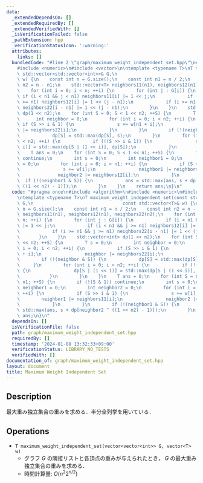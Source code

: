 ```yaml
---
data:
  _extendedDependsOn: []
  _extendedRequiredBy: []
  _extendedVerifiedWith: []
  _isVerificationFailed: false
  _pathExtension: hpp
  _verificationStatusIcon: ':warning:'
  attributes:
    links: []
  bundledCode: "#line 2 \"graph/maximum_weight_independent_set.hpp\"\n#include <algorithm>\n\
    #include <numeric>\n#include <vector>\n\ntemplate <typename T>\nT maximum_weight_independent_set(const\
    \ std::vector<std::vector<int>>& G,\n                                 const std::vector<T>&\
    \ w) {\n    const int n = G.size();\n    const int n1 = n / 2;\n    const int\
    \ n2 = n - n1;\n    std::vector<T> neighbors11(n1), neighbors12(n1), neighbors22(n2);\n\
    \    for (int i = 0; i < n; ++i) {\n        for (int j : G[i]) {\n           \
    \ if (i < n1 && j < n1) neighbors11[i] |= 1 << j;\n            if (i < n1 && j\
    \ >= n1) neighbors12[i] |= 1 << (j - n1);\n            if (i >= n1 && j >= n1)\
    \ neighbors22[i - n1] |= 1 << (j - n1);\n        }\n    }\n    std::vector<int>\
    \ dp(1 << n2);\n    for (int S = 0; S < 1 << n2; ++S) {\n        T s = 0;\n  \
    \      int neighbor = 0;\n        for (int i = 0; i < n2; ++i) {\n           \
    \ if (S >> i & 1) {\n                s += w[n1 + i];\n                neighbor\
    \ |= neighbors22[i];\n            }\n        }\n        if (!(neighbor & S)) {\n\
    \            dp[S] = std::max(dp[S], s);\n        }\n        for (int i = 0; i\
    \ < n2; ++i) {\n            if (!(S >> i & 1)) {\n                dp[S | (1 <<\
    \ i)] = std::max(dp[S | (1 << i)], dp[S]);\n            }\n        }\n    }\n\
    \    T ans = 0;\n    for (int S = 0; S < 1 << n1; ++S) {\n        if (!(S & 1))\
    \ continue;\n        int s = 0;\n        int neighbor1 = 0;\n        int neighbor2\
    \ = 0;\n        for (int i = 0; i < n1; ++i) {\n            if (S >> i & 1) {\n\
    \                s += w[i];\n                neighbor1 |= neighbors11[i];\n  \
    \              neighbor2 |= neighbors12[i];\n            }\n        }\n      \
    \  if (!(neighbor1 & S)) {\n            ans = std::max(ans, s + dp[neighbor2 ^\
    \ ((1 << n2) - 1)]);\n        }\n    }\n    return ans;\n}\n"
  code: "#pragma once\n#include <algorithm>\n#include <numeric>\n#include <vector>\n\
    \ntemplate <typename T>\nT maximum_weight_independent_set(const std::vector<std::vector<int>>&\
    \ G,\n                                 const std::vector<T>& w) {\n    const int\
    \ n = G.size();\n    const int n1 = n / 2;\n    const int n2 = n - n1;\n    std::vector<T>\
    \ neighbors11(n1), neighbors12(n1), neighbors22(n2);\n    for (int i = 0; i <\
    \ n; ++i) {\n        for (int j : G[i]) {\n            if (i < n1 && j < n1) neighbors11[i]\
    \ |= 1 << j;\n            if (i < n1 && j >= n1) neighbors12[i] |= 1 << (j - n1);\n\
    \            if (i >= n1 && j >= n1) neighbors22[i - n1] |= 1 << (j - n1);\n \
    \       }\n    }\n    std::vector<int> dp(1 << n2);\n    for (int S = 0; S < 1\
    \ << n2; ++S) {\n        T s = 0;\n        int neighbor = 0;\n        for (int\
    \ i = 0; i < n2; ++i) {\n            if (S >> i & 1) {\n                s += w[n1\
    \ + i];\n                neighbor |= neighbors22[i];\n            }\n        }\n\
    \        if (!(neighbor & S)) {\n            dp[S] = std::max(dp[S], s);\n   \
    \     }\n        for (int i = 0; i < n2; ++i) {\n            if (!(S >> i & 1))\
    \ {\n                dp[S | (1 << i)] = std::max(dp[S | (1 << i)], dp[S]);\n \
    \           }\n        }\n    }\n    T ans = 0;\n    for (int S = 0; S < 1 <<\
    \ n1; ++S) {\n        if (!(S & 1)) continue;\n        int s = 0;\n        int\
    \ neighbor1 = 0;\n        int neighbor2 = 0;\n        for (int i = 0; i < n1;\
    \ ++i) {\n            if (S >> i & 1) {\n                s += w[i];\n        \
    \        neighbor1 |= neighbors11[i];\n                neighbor2 |= neighbors12[i];\n\
    \            }\n        }\n        if (!(neighbor1 & S)) {\n            ans =\
    \ std::max(ans, s + dp[neighbor2 ^ ((1 << n2) - 1)]);\n        }\n    }\n    return\
    \ ans;\n}\n"
  dependsOn: []
  isVerificationFile: false
  path: graph/maximum_weight_independent_set.hpp
  requiredBy: []
  timestamp: '2024-01-08 13:32:33+09:00'
  verificationStatus: LIBRARY_NO_TESTS
  verifiedWith: []
documentation_of: graph/maximum_weight_independent_set.hpp
layout: document
title: Maximum Weight Independent Set
---
```


## Description

最大重み独立集合の重みを求める．半分全列挙を用いている．

## Operations

- `T maximum_weight_independent_set(vector<vector<int>> G, vector<T> w)`
    - グラフ $G$ の隣接リストと各頂点の重みが与えられたとき， $G$ の最大重み独立集合の重みを求める．
    - 時間計算量: $O(n^2 2^{n/2})$
